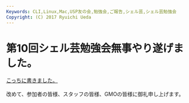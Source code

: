 ```yaml
---
Keywords: CLI,Linux,Mac,USP友の会,勉強会,ご報告,シェル芸,シェル芸勉強会
Copyright: (C) 2017 Ryuichi Ueda
---
```


# <!--:ja-->第10回シェル芸勉強会無事やり遂げました。<!--:-->
<!--:ja--><a href="http://www.usptomo.com/PAGE=20140406USPSTUDY" target="_blank">こっちに書きました。</a><br />
<br />
改めて、参加者の皆様、スタッフの皆様、GMOの皆様に御礼申し上げます。<!--:-->

